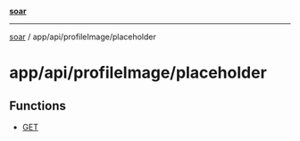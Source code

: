 [**soar**](../../../../README.md)

***

[soar](../../../../modules.md) / app/api/profileImage/placeholder

# app/api/profileImage/placeholder

## Functions

- [GET](functions/GET.md)
